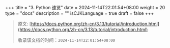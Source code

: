 +++
title = "3. Python 速览"
date = 2024-11-14T22:01:54+08:00
weight = 20
type = "docs"
description = ""
isCJKLanguage = true
draft = false
+++

> 原文: [https://docs.python.org/zh-cn/3.13/tutorial/introduction.html](https://docs.python.org/zh-cn/3.13/tutorial/introduction.html)
>
> 收录该文档的时间：`2024-11-14T22:01:54+08:00`
